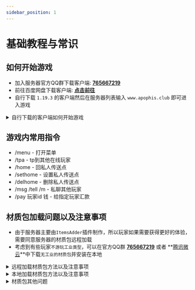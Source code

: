 ```yaml
---
sidebar_position: 1
---
```


# 基础教程与常识

## 如何开始游戏

- 加入服务器官方QQ群下载客户端: **[765667219](https://jq.qq.com/?_wv=1027&k=zqd2jeKi)**
- 前往百度网盘下载客户端: **[点击前往](https://pan.baidu.com/s/1Q1rYNnrsEUBzjJ-7AQu75Q?pwd=u39j)**
- 自行下载 `1.19.3` 的客户端然后在服务器列表输入 `www.apophis.club` 即可进入游戏

<details>

<summary>自行下载的客户端如何开始游戏</summary>

![图片](./img/fwq1.png)
![图片](./img/fwq2.png)
![图片](./img/fwq3.png)

</details>

## 游戏内常用指令
- /menu - 打开菜单
- /tpa - tp到其他在线玩家
- /home - 回私人传送点
- /sethome - 设置私人传送点
- /delhome - 删除私人传送点
- /msg /tell /m - 私聊其他玩家
- /pay 玩家id 钱 - 给指定玩家汇款


## 材质包加载问题以及注意事项

- 由于服务器主要由`ItemsAdder`插件制作，所以玩家如果需要获得更好的体验，需要同意服务器的材质包远程加载  
- 考虑到有些玩家`不游玩工业类型`，可以在官方QQ群 **[765667219](https://jq.qq.com/?_wv=1027&k=zqd2jeKi)** 或者 **[腾讯微云](https://share.weiyun.com/4ygwfEGi)**中下载`无工业的材质包`并安装在本地

<details>

<summary>远程加载材质包方法以及注意事项</summary>

### 进入服务器时会询问你是否加载材质包
选择 `是` 即可下次进服务器时候会默认这个选项
![图片](./img/yes.png)

### 我不小心点了否怎么办？
退出服务器进入服务器编辑界面把服务器资源包 `启用` 即可
![图片](./img/qy.png)

</details>

<details>

<summary>本地加载材质包方法以及注意事项</summary>

### 在上方链接中下载资源包后，进入材质包界面启用材质包即可
![图片](./img/khd1.png)
![图片](./img/khd2.png)
![图片](./img/khd3.png)

</details>


<details>

<summary>材质包其他问题</summary>

### 游戏界面有乱码
请 `按ESC` 选择 `语言` 设置 `强制使用Unicode字体`：`关闭`

![图片](./img/zt.png)  

</details>
